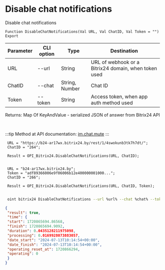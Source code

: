 ﻿---
sidebar_position: 11
---

# Disable chat notifications
 Disable chat notifications



`Function DisableChatNotifications(Val URL, Val ChatID, Val Token = "") Export`

 | Parameter | CLI option | Type | Destination |
 |-|-|-|-|
 | URL | --url | String | URL of webhook or a Bitrix24 domain, when token used |
 | ChatID | --chat | String, Number | Chat ID |
 | Token | --token | String | Access token, when app auth method used |

 
 Returns: Map Of KeyAndValue - serialized JSON of answer from Bitrix24 API

<br/>

:::tip
Method at API documentation: [im.chat.mute](https://dev.1c-bitrix.ru/learning/course/?COURSE_ID=93&LESSON_ID=11473)
:::
<br/>


```bsl title="Code example"
 URL = "https://b24-ar17wx.bitrix24.by/rest/1/4swokunb3tk7h7dt/";
 ChatID = "264";
 
 Result = OPI_Bitrix24.DisableChatNotifications(URL, ChatID);
 
 
 URL = "b24-ar17wx.bitrix24.by";
 Token = "adf89366006e9f06006b12e400000001000...";
 ChatID = "266";
 
 Result = OPI_Bitrix24.DisableChatNotifications(URL, ChatID, Token);
```
	


```sh title="CLI command example"
 
 oint bitrix24 DisableChatNotifications --url %url% --chat %chat% --token %token%

```

```json title="Result"
{
 "result": true,
 "time": {
 "start": 1720865694.86568,
 "finish": 1720865694.9092,
 "duration": 0.0435128211975098,
 "processing": 0.0169928073883057,
 "date_start": "2024-07-13T10:14:54+00:00",
 "date_finish": "2024-07-13T10:14:54+00:00",
 "operating_reset_at": 1720866294,
 "operating": 0
 }
}
```
